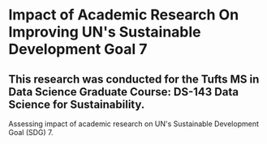 # Impact of Academic Research On Improving UN's Sustainable Development Goal 7

## This research was conducted for the Tufts MS in Data Science Graduate Course: DS-143 Data Science for Sustainability.


Assessing impact of academic research on UN's Sustainable Development Goal (SDG) 7.
